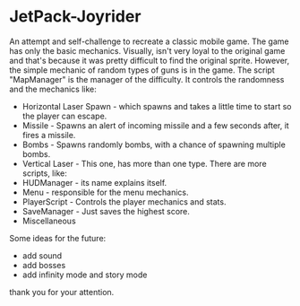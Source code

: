 # JetPack-Joyrider
An attempt and self-challenge to recreate a classic mobile game. The game has only the basic mechanics.
Visually, isn't very loyal to the original game and that's because it was pretty difficult to find the original sprite.
However, the simple mechanic of random types of guns is in the game.
The script "MapManager" is the manager of the difficulty. It controls the randomness and the mechanics like:
- Horizontal Laser Spawn - which spawns and takes a little time to start so the player can escape.
- Missile - Spawns an alert of incoming missile and a few seconds after, it fires a missile.
- Bombs - Spawns randomly bombs, with a chance of spawning multiple bombs.
- Vertical Laser - This one, has more than one type.
There are more scripts, like:
- HUDManager - its name explains itself.
- Menu - responsible for the menu mechanics.
- PlayerScript - Controls the player mechanics and stats.
- SaveManager - Just saves the highest score.
- Miscellaneous

Some ideas for the future:
- add sound
- add bosses
- add infinity mode and story mode

thank you for your attention.
